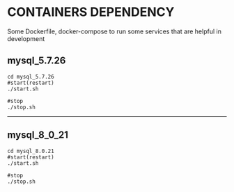# CONTAINERS DEPENDENCY

Some Dockerfile, docker-compose to run some services that are helpful in development


## mysql_5.7.26
```
cd mysql_5.7.26
#start(restart)
./start.sh

#stop
./stop.sh
```

---

## mysql_8_0_21
```
cd mysql_8.0.21
#start(restart)
./start.sh

#stop
./stop.sh


